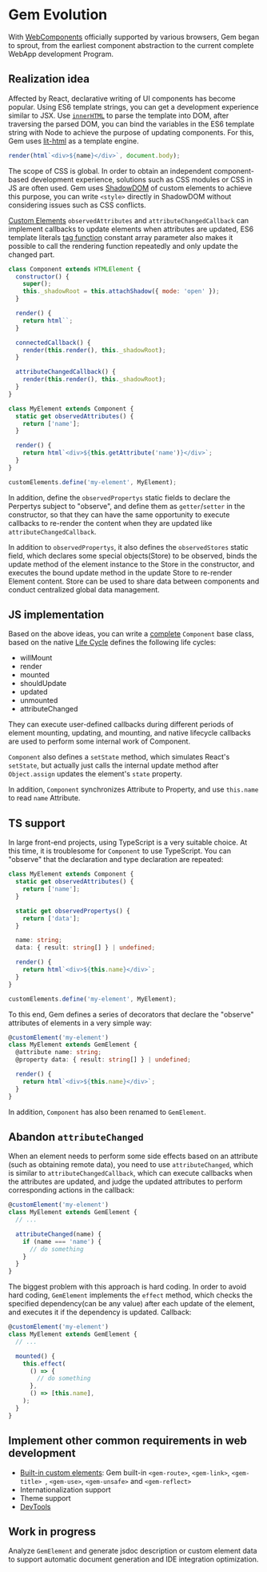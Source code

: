 # Gem Evolution

With [WebComponents](https://developer.mozilla.org/en-US/docs/Web/Web_Components) officially supported by various browsers, Gem began to sprout, from the earliest component abstraction to the current complete WebApp development Program.

## Realization idea

Affected by React, declarative writing of UI components has become popular. Using ES6 template strings, you can get a development experience similar to JSX. Use [`innerHTML`](https://developer.mozilla.org/en-US/docs/Web/API/Element/innerHTML) to parse the template into DOM, after traversing the parsed DOM, you can bind the variables in the ES6 template string with Node to achieve the purpose of updating components. For this, Gem uses [lit-html](https://github.com/Polymer/lit-html) as a template engine.

```js
render(html`<div>${name}</div>`, document.body);
```

The scope of CSS is global. In order to obtain an independent component-based development experience, solutions such as CSS modules or CSS in JS are often used. Gem uses [ShadowDOM](https://developer.mozilla.org/en-US/docs/Web/Web_Components/Using_shadow_DOM) of custom elements to achieve this purpose, you can write `<style>` directly in ShadowDOM without considering issues such as CSS conflicts.

[Custom Elements](https://developer.mozilla.org/en-US/docs/Web/Web_Components/Using_custom_elements) `observedAttributes` and `attributeChangedCallback` can implement callbacks to update elements when attributes are updated, ES6 template literals [tag function](https://developer.mozilla.org/en-US/docs/Web/JavaScript/Reference/Template_literals#Tagged_templates) constant array parameter also makes it possible to call the rendering function repeatedly and only update the changed part.

```js
class Component extends HTMLElement {
  constructor() {
    super();
    this._shadowRoot = this.attachShadow({ mode: 'open' });
  }

  render() {
    return html``;
  }

  connectedCallback() {
    render(this.render(), this._shadowRoot);
  }

  attributeChangedCallback() {
    render(this.render(), this._shadowRoot);
  }
}

class MyElement extends Component {
  static get observedAttributes() {
    return ['name'];
  }

  render() {
    return html`<div>${this.getAttribute('name')}</div>`;
  }
}

customElements.define('my-element', MyElement);
```

In addition, define the `observedPropertys` static fields to declare the Perpertys subject to "observe", and define them as `getter`/`setter` in the constructor, so that they can have the same opportunity to execute callbacks to re-render the content when they are updated like `attributeChangedCallback`.

In addition to `observedPropertys`, it also defines the `observedStores` static field, which declares some special objects(Store) to be observed, binds the update method of the element instance to the Store in the constructor, and executes the bound update method in the update Store to re-render Element content. Store can be used to share data between components and conduct centralized global data management.

## JS implementation

Based on the above ideas, you can write a [complete](https://github.com/mantou132/mt-music-player/blob/master/fe/lib/component.js) `Component` base class, based on the native [Life Cycle](https://developer.mozilla.org/en-US/docs/Web/Web_Components/Using_custom_elements#Using_the_lifecycle_callbacks) defines the following life cycles:

- willMount
- render
- mounted
- shouldUpdate
- updated
- unmounted
- attributeChanged

They can execute user-defined callbacks during different periods of element mounting, updating, and mounting, and native lifecycle callbacks are used to perform some internal work of Component.

`Component` also defines a `setState` method, which simulates React's `setState`, but actually just calls the internal update method after `Object.assign` updates the element's `state` property.

In addition, `Component` synchronizes Attribute to Property, and use `this.name` to read `name` Attribute.

## TS support

In large front-end projects, using TypeScript is a very suitable choice. At this time, it is troublesome for `Component` to use TypeScript. You can "observe" that the declaration and type declaration are repeated:

```ts
class MyElement extends Component {
  static get observedAttributes() {
    return ['name'];
  }

  static get observedPropertys() {
    return ['data'];
  }

  name: string;
  data: { result: string[] } | undefined;

  render() {
    return html`<div>${this.name}</div>`;
  }
}

customElements.define('my-element', MyElement);
```

To this end, Gem defines a series of decorators that declare the "observe" attributes of elements in a very simple way:

```ts
@customElement('my-element')
class MyElement extends GemElement {
  @attribute name: string;
  @property data: { result: string[] } | undefined;

  render() {
    return html`<div>${this.name}</div>`;
  }
}
```

In addition, `Component` has also been renamed to `GemElement`.

## Abandon `attributeChanged`

When an element needs to perform some side effects based on an attribute (such as obtaining remote data), you need to use `attributeChanged`, which is similar to `attributeChangedCallback`, which can execute callbacks when the attributes are updated, and judge the updated attributes to perform corresponding actions in the callback:

```ts 6-8
@customElement('my-element')
class MyElement extends GemElement {
  // ...

  attributeChanged(name) {
    if (name === 'name') {
      // do something
    }
  }
}
```

The biggest problem with this approach is hard coding. In order to avoid hard coding, `GemElement` implements the `effect` method, which checks the specified dependency(can be any value) after each update of the element, and executes it if the dependency is updated. Callback:

```ts 6-11
@customElement('my-element')
class MyElement extends GemElement {
  // ...

  mounted() {
    this.effect(
      () => {
        // do something
      },
      () => [this.name],
    );
  }
}
```

## Implement other common requirements in web development

- [Built-in custom elements](../003-api/005-built-in-element.md): Gem built-in `<gem-route>`, `<gem-link>`, `<gem-title> `, `<gem-use>`, `<gem-unsafe>` and `<gem-reflect>`
- Internationalization support
- Theme support
- [DevTools](https://github.com/mantou132/gem-devtools/)

## Work in progress

Analyze `GemElement` and generate jsdoc description or custom element data to support automatic document generation and IDE integration optimization.
